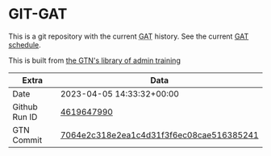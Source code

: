 # GIT-GAT

This is a git repository with the current <abbr title="Galaxy Admin Training">GAT</abbr> history. See the current [GAT schedule](https://gxy.io/gat).

This is built from [the GTN's library of admin training](https://training.galaxyproject.org/training-material/topics/admin/)

Extra | Data
--- | ---
Date | 2023-04-05 14:33:32+00:00
Github Run ID | [4619647990](https://github.com/galaxyproject/training-material/actions/runs/4619647990)
GTN Commit | [7064e2c318e2ea1c4d31f3f6ec08cae516385241](https://github.com/galaxyproject/training-material/tree/7064e2c318e2ea1c4d31f3f6ec08cae516385241)
